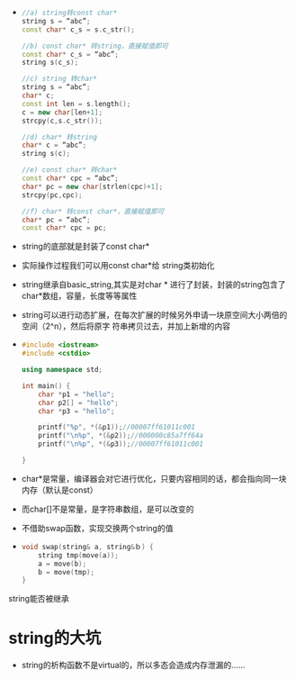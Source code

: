 - ```cpp
  //a) string转const char*
  string s = “abc”; 
  const char* c_s = s.c_str(); 
  
  //b) const char* 转string，直接赋值即可
  const char* c_s = “abc”; 
  string s(c_s); 
  
  //c) string 转char*
  string s = “abc”; 
  char* c; 
  const int len = s.length(); 
  c = new char[len+1]; 
  strcpy(c,s.c_str()); 
  
  //d) char* 转string
  char* c = “abc”; 
  string s(c); 
  
  //e) const char* 转char*
  const char* cpc = “abc”; 
  char* pc = new char[strlen(cpc)+1]; 
  strcpy(pc,cpc);
  
  //f) char* 转const char*，直接赋值即可
  char* pc = “abc”; 
  const char* cpc = pc;
  ```

- string的底部就是封装了const char*

- 实际操作过程我们可以用const char*给 string类初始化

- string继承自basic_string,其实是对char * 进行了封装，封装的string包含了char*数组，容量，长度等等属性

- string可以进行动态扩展，在每次扩展的时候另外申请一块原空间大小两倍的空间（2^n），然后将原字 符串拷贝过去，并加上新增的内容







- ```cpp
  #include <iostream>
  #include <cstdio>
  
  using namespace std;
  
  int main() {
      char *p1 = "hello";
      char p2[] = "hello";
      char *p3 = "hello";
  
      printf("%p", *(&p1));//00007ff61011c001
      printf("\n%p", *(&p2));//000000c85a7ff64a
      printf("\n%p", *(&p3));//00007ff61011c001
  
  }
  ```

- char*是常量，编译器会对它进行优化，只要内容相同的话，都会指向同一块内存（默认是const）

- 而char[]不是常量，是字符串数组，是可以改变的





- 不借助swap函数，实现交换两个string的值

- ```cpp
  void swap(string& a, string&ｂ) {
      string tmp(move(a));
      a = move(b);
      b = move(tmp);
  }
  ```



string能否被继承



# string的大坑

- string的析构函数不是virtual的，所以多态会造成内存泄漏的......
